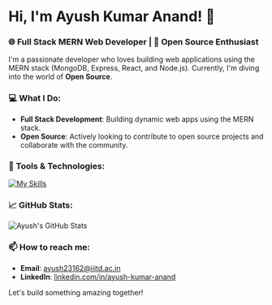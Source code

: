 # Hi, I'm Ayush Kumar Anand! 👋

### 🌐 Full Stack MERN Web Developer | 🌟 Open Source Enthusiast

I'm a passionate developer who loves building web applications using the MERN stack (MongoDB, Express, React, and Node.js). Currently, I'm diving into the world of **Open Source**.

### 💻 What I Do:
- **Full Stack Development**: Building dynamic web apps using the MERN stack.
- **Open Source**: Actively looking to contribute to open source projects and collaborate with the community.

### 🔧 Tools & Technologies:
[![My Skills](https://skillicons.dev/icons?i=c,cpp,py,rust,html,css,js,ts,nodejs,react,nextjs,tailwind,mongodb,mysql,postgres,postman,prisma,npm,docker,bash,git,github,linux,md,figma,arch,vim,neovim&theme=dark)](https://skillicons.dev)

### 📈 GitHub Stats:
![Ayush's GitHub Stats](https://github-readme-stats.vercel.app/api?username=ayushk-1801&show_icons=true&theme=radical)

### 📫 How to reach me:
- **Email**: [ayush23162@iiitd.ac.in](mailto:ayush23162@iiitd.ac.in)
- **LinkedIn**: [linkedin.com/in/ayush-kumar-anand](https://linkedin.com/in/ayush-kumar-anand)

Let's build something amazing together!
